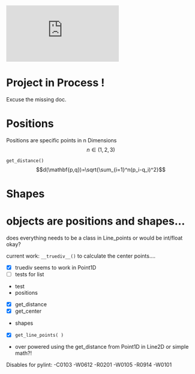 <script type="text/javascript" src="http://cdn.mathjax.org/mathjax/latest/MathJax.js?config=default"></script>

![\Large x=\frac{-b\pm\sqrt{b^2-4ac}}{2a}](https://latex.codecogs.com/svg.latex?x%3D%5Cfrac%7B-b%5Cpm%5Csqrt%7Bb%5E2-4ac%7D%7D%7B2a%7D)

# Project in Process !
Excuse the missing doc.

# Positions
Positions are specific points in n Dimensions $$n\in(1,2,3)$$

`get_distance()`
$$d(\mathbf{p,q})=\sqrt{\sum_{i=1}^n(p_i-q_i)^2}$$
# Shapes

# objects are positions and shapes...

does everything needs to be a class in Line_points or would be int/float okay?

current work:
`__truediv__()`
to calculate the center points....

- [x] truediv seems to work in Point1D
- [ ] tests for list

- test
- positions
- [x] get_distance
- [x] get_center
- shapes
- [x] ``get_line_points( )``

- over powered using the get_distance from Point1D in Line2D or simple math?!


Disables for pylint:
-C0103
-W0612
-R0201
-W0105
-R0914
-W0101
